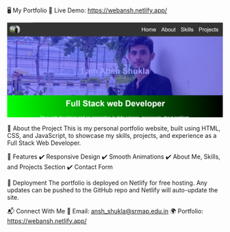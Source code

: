 🖥️ My Portfolio
🚀 Live Demo: https://webansh.netlify.app/


![pic](image.png)

📌 About the Project
This is my personal portfolio website, built using HTML, CSS, and JavaScript, to showcase my skills, projects, and experience as a Full Stack Web Developer.

🎨 Features
✔️ Responsive Design
✔️ Smooth Animations
✔️ About Me, Skills, and Projects Section
✔️ Contact Form

🚀 Deployment
The portfolio is deployed on Netlify for free hosting. Any updates can be pushed to the GitHub repo and Netlify will auto-update the site.



📬 Connect With Me
📧 Email: ansh_shukla@srmap.edu.in
🌍 Portfolio: https://webansh.netlify.app/